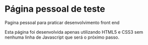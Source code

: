 # Página pessoal de teste

Pagina pessoal para praticar desenvolvimento front end

Esta página foi desenvolvida apenas utilizando HTML5 e CSS3 sem nenhuma linha de Javascript que será o próximo passo.
